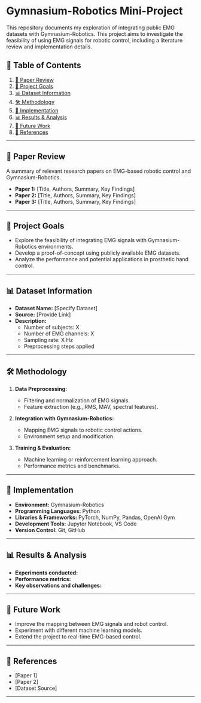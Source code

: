 # Gymnasium-Robotics Mini-Project

This repository documents my exploration of integrating public EMG datasets with Gymnasium-Robotics. This project aims to investigate the feasibility of using EMG signals for robotic control, including a literature review and implementation details.

## 📌 Table of Contents
1. [📖 Paper Review](#paper-review)
2. [🎯 Project Goals](#project-goals)
3. [📊 Dataset Information](#dataset-information)
4. [🛠 Methodology](#methodology)
5. [🚀 Implementation](#implementation)
6. [📊 Results & Analysis](#results--analysis)
7. [🔧 Future Work](#future-work)
8. [📜 References](#references)

---

## 📖 Paper Review

A summary of relevant research papers on EMG-based robotic control and Gymnasium-Robotics.

- **Paper 1:** [Title, Authors, Summary, Key Findings]
- **Paper 2:** [Title, Authors, Summary, Key Findings]
- **Paper 3:** [Title, Authors, Summary, Key Findings]

---

## 🎯 Project Goals
- Explore the feasibility of integrating EMG signals with Gymnasium-Robotics environments.
- Develop a proof-of-concept using publicly available EMG datasets.
- Analyze the performance and potential applications in prosthetic hand control.

---

## 📊 Dataset Information

- **Dataset Name:** [Specify Dataset]
- **Source:** [Provide Link]
- **Description:**
  - Number of subjects: X
  - Number of EMG channels: X
  - Sampling rate: X Hz
  - Preprocessing steps applied

---

## 🛠 Methodology

1. **Data Preprocessing:**
   - Filtering and normalization of EMG signals.
   - Feature extraction (e.g., RMS, MAV, spectral features).
   
2. **Integration with Gymnasium-Robotics:**
   - Mapping EMG signals to robotic control actions.
   - Environment setup and modification.

3. **Training & Evaluation:**
   - Machine learning or reinforcement learning approach.
   - Performance metrics and benchmarks.

---

## 🚀 Implementation

- **Environment:** Gymnasium-Robotics
- **Programming Languages:** Python
- **Libraries & Frameworks:** PyTorch, NumPy, Pandas, OpenAI Gym
- **Development Tools:** Jupyter Notebook, VS Code
- **Version Control:** Git, GitHub

---

## 📊 Results & Analysis

- **Experiments conducted:**
- **Performance metrics:**
- **Key observations and challenges:**

---

## 🔧 Future Work

- Improve the mapping between EMG signals and robot control.
- Experiment with different machine learning models.
- Extend the project to real-time EMG-based control.

---

## 📜 References

- [Paper 1]
- [Paper 2]
- [Dataset Source]

---

